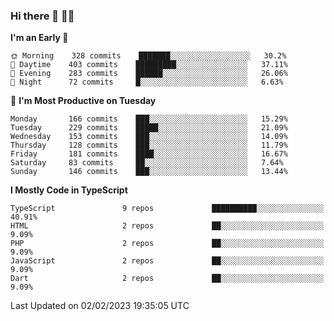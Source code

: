 ### Hi there 👋 🧑‍💻



<!--START_SECTION:waka-->
**I'm an Early 🐤** 

```text
🌞 Morning    328 commits    ███████░░░░░░░░░░░░░░░░░░   30.2% 
🌆 Daytime    403 commits    █████████░░░░░░░░░░░░░░░░   37.11% 
🌃 Evening    283 commits    ██████░░░░░░░░░░░░░░░░░░░   26.06% 
🌙 Night      72 commits     █░░░░░░░░░░░░░░░░░░░░░░░░   6.63%

```
📅 **I'm Most Productive on Tuesday** 

```text
Monday       166 commits    ███░░░░░░░░░░░░░░░░░░░░░░   15.29% 
Tuesday      229 commits    █████░░░░░░░░░░░░░░░░░░░░   21.09% 
Wednesday    153 commits    ███░░░░░░░░░░░░░░░░░░░░░░   14.09% 
Thursday     128 commits    ███░░░░░░░░░░░░░░░░░░░░░░   11.79% 
Friday       181 commits    ████░░░░░░░░░░░░░░░░░░░░░   16.67% 
Saturday     83 commits     ██░░░░░░░░░░░░░░░░░░░░░░░   7.64% 
Sunday       146 commits    ███░░░░░░░░░░░░░░░░░░░░░░   13.44%

```


**I Mostly Code in TypeScript** 

```text
TypeScript               9 repos             ██████████░░░░░░░░░░░░░░░   40.91% 
HTML                     2 repos             ██░░░░░░░░░░░░░░░░░░░░░░░   9.09% 
PHP                      2 repos             ██░░░░░░░░░░░░░░░░░░░░░░░   9.09% 
JavaScript               2 repos             ██░░░░░░░░░░░░░░░░░░░░░░░   9.09% 
Dart                     2 repos             ██░░░░░░░░░░░░░░░░░░░░░░░   9.09%

```



 Last Updated on 02/02/2023 19:35:05 UTC
<!--END_SECTION:waka-->


